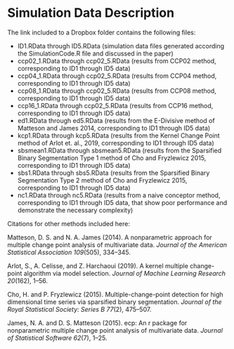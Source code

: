 # Simulation Data Description
The link included to a Dropbox folder contains the following files:
- ID1.RData through ID5.RData (simulation data files generated according the SimulationCode.R file and discussed in the paper)
- ccp02_1.RData through ccp02_5.RData (results from CCP02 method, corresponding to ID1 through ID5 data)
- ccp04_1.RData through ccp02_5.RData (results from CCP04 method, corresponding to ID1 through ID5 data)
- ccp08_1.RData through ccp02_5.RData (results from CCP08 method, corresponding to ID1 through ID5 data)
- ccp16_1.RData through ccp02_5.RData (results from CCP16 method, corresponding to ID1 through ID5 data)
- ed1.RData through ed5.RData (results from the E-Divisive method of Matteson and James 2014, corresponding to ID1 through ID5 data)
- kcp1.RData through kcp5.RData (results from the Kernel Change Point method of Arlot et. al., 2019, corresponding to ID1 through ID5 data)
- sbsmean1.RData through sbsmean5.RData (results from the Sparsified Binary Segmentation Type 1 method of Cho and Fryzlewicz 2015, corresponding to ID1 through ID5 data)
- sbs1.RData through sbs5.RData (results from the Sparsified Binary Segmentation Type 2 method of Cho and Fryzlewicz 2015, corresponding to ID1 through ID5 data)
- nc1.RData through nc5.RData (results from a naive conceptor method, corresponding to ID1 through ID5 data, that show poor performance and demonstrate the necessary complexity)

Citations for other methods included here:

Matteson, D. S. and N. A. James (2014). A nonparametric approach for multiple change point analysis of multivariate data. *Journal of the American Statistical Association 109*(505), 334–345.

Arlot, S., A. Celisse, and Z. Harchaoui (2019). A kernel multiple change-point algorithm via model selection. *Journal of Machine Learning Research 20*(162), 1–56.

Cho, H. and P. Fryzlewicz (2015). Multiple-change-point detection for high dimensional time series via sparsified binary segmentation. *Journal of the Royal Statistical Society: Series B 77*(2), 475–507.

James, N. A. and D. S. Matteson (2015). ecp: An r package for nonparametric multiple
change point analysis of multivariate data. *Journal of Statistical Software 62*(7), 1–25.
